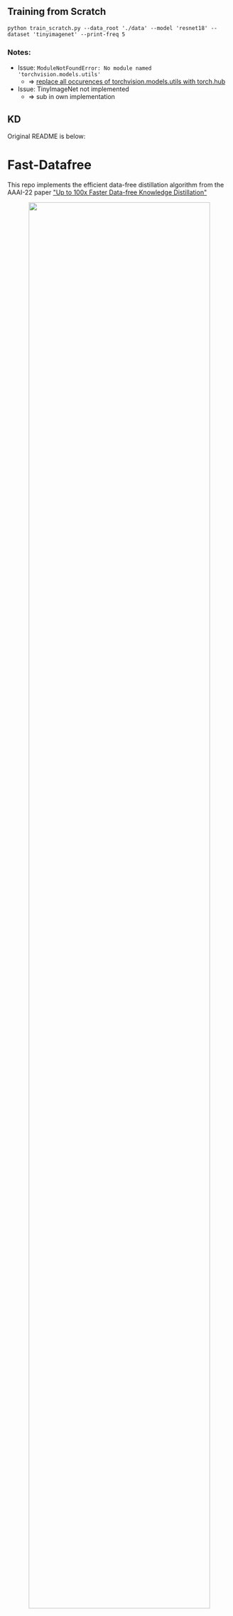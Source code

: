 ## Training from Scratch
```
python train_scratch.py --data_root './data' --model 'resnet18' --dataset 'tinyimagenet' --print-freq 5
```
### Notes:
* Issue: `ModuleNotFoundError: No module named 'torchvision.models.utils'`
  * => [replace all occurences of torchvision.models.utils with torch.hub](https://stackoverflow.com/questions/70998767/no-module-named-torchvision-models-utils)
* Issue: TinyImageNet not implemented
  * => sub in own implementation
## KD
Original README is below:

# Fast-Datafree

This repo implements the efficient data-free distillation algorithm from the AAAI-22 paper 
["Up to 100x Faster Data-free Knowledge Distillation"](https://arxiv.org/pdf/2112.06253.pdf)

<p align = "center">
<img src="./assets/framework.png" style="width:90%">
</p>
<p align = "center">
</p>

## TODO
* ImageNet 
* Distributed training

## Results

<p align = "center">
<img src="./assets/intro.png" style="width:70%">
</p>
<p align = "center">
</p>

### CIFAR-10
| Method   | ResNet-34 <br> ResNet-18 | VGG-11 <br> ResNet-18 | WRN40-2 <br> WRN16-1 | WRN40-2 <br> WRN40-1 | WRN40-2 <br> WRN16-2 | Speed-up |
|------------|---------------------|------------------|-----------------|-----------------|-----------------|------------------|
| Teacher    | 95.70               | 92.25            | 94.87           | 94.87           | 94.87           | -                |
| Student    | 95.20               | 95.20            | 91.12           | 93.94           | 93.95           | -                |
| KD         | 95.20               | 95.20            | 95.20           | 95.20           | 95.20           | -                |
| DeepInv-2k [[7]](#7) | 93.26 (42.1h)       | 90.36 (20.2h)    | 83.04 (16.9h)   | 86.85 (21.9h)   | 89.72 (18.2h)   | 1.0x             |
| CMI-500  [[4]](#4)  | 94.84 (19.0h)       | 91.13 (11.6h)    | 90.01 (13.3h)   | 92.78 (14.1h)   | 92.52 (13.6h)   | 1.6x             |
| DAFL [[1]](#1) | 92.22 (2.73h)       | 81.10 (0.73h)    | 65.71 (1.73h)   | 81.33 (1.53h)   | 81.55 (1.60h)   | 15.7x            |
| ZSKT [[6]](#6) | 93.32 (1.67h)       | 89.46 (0.33h)    | 83.74 (0.87h)   | 86.07 (0.87h)   | 89.66 (0.87h)   | 30.4x            |
| DFQ  [[3]](#3) | 94.61 (8.79h)       | 90.84 (1.50h)    | 86.14 (0.75h)   | 91.69 (0.75h)   | 92.01 (0.75h)   | 18.9x            |
| Fast-2     | 92.62 (0.06h)       | 84.67 (0.03h)    | 88.36 (0.03h)   | 89.56 (0.03h)   | 89.68 (0.03h)   | 655.0x           |
| Fast-5     | 93.63 (0.14h)       | 89.94 (0.08h)    | 88.90 (0.08h)   | 92.04 (0.09h)   | 91.96 (0.08h)   | 247.1x           |
| Fast-10    | 94.05 (0.28h)       | 90.53 (0.15h)    | 89.29 (0.15h)   | 92.51 (0.17h)   | 92.45 (0.17h)   | 126.7x           |

### CIFAR-100
| Method     | ResNet-34 <br> ResNet-18 | VGG-11 <br> ResNet-18 | WRN40-2 <br> WRN16-1 | WRN40-2 <br> WRN40-1 | WRN40-2 <br> WRN16-2 | Speed Up |
|------------|---------------|---------------|---------------|---------------|---------------|---------|
| Teacher    | 78.05         | 71.32         | 75.83         | 75.83         | 75.83         | -       |
| Student    | 77.10         | 77.10         | 65.31         | 72.19         | 73.56         | -       |
| KD         | 77.87         | 75.07         | 64.06         | 68.58         | 70.79         | -       |
| DeepInv-2k | 61.32 (42.1h) | 54.13 (20.1h) | 53.77 (17.0h) | 61.33 (21.9h) | 61.34 (18.2h) | 1.0x    |
| CMI-500    | 77.04 (19.2h) | 70.56 (11.6h) | 57.91 (13.3h) | 68.88 (14.2h) | 68.75 (13.9h) | 1.6x    |
| DAFL       | 74.47 (2.73h) | 54.16 (0.73h) | 20.88 (1.67h) | 42.83 (1.80h) | 43.70 (1.73h) | 15.2x   |
| ZSKT       | 67.74 (1.67h) | 54.31 (0.33h) | 36.66 (0.87h) | 53.60 (0.87h) | 54.59 (0.87h) | 30.4x   |
| DFQ        | 77.01 (8.79h) | 66.21 (1.54h) | 51.27 (0.75h) | 54.43 (0.75h) | 64.79 (0.75h) | 18.8x   |
| Fast-2     | 69.76 (0.06h) | 62.83 (0.03h) | 41.77 (0.03h) | 53.15 (0.04h) | 57.08 (0.04h) | 588.2x  |
| Fast-5     | 72.82 (0.14h) | 65.28 (0.08h) | 52.90 (0.07h) | 61.80 (0.09h) | 63.83 (0.08h) | 253.1x  |
| Fast-10    | 74.34 (0.27h) | 67.44 (0.16h) | 54.02 (0.16h) | 63.91 (0.17h) | 65.12 (0.17h) | 124.7x  |

### ImageNet
| Method         | Data Amount | Syn. Time | Speed Up | ResNet-50 <br> ResNet-50 | ResNet-50 <br> ResNet-18 | ResNet-50 <br> MobileNetv2 |
|----------------|-------------|-----------|----------|-----------|-----------|-----------|
| Scratch        | 1.3M        | -         | -        | 75.45     | 68.45     | 70.01     |
| Places365+KD   | 1.8M        | -         | -        | 55.74     | 45.53     | 39.89     |
| Generative DFD [[5]](#5) | -           | ~300h     | 1x       | 69.75     | 54.66     | 43.15     |
| DeepInv-2k     | 140k        | 166h      | 1.8x     | 68.00     | -         | -         |
| Fast-50        | 140k        | 6.28h     | 47.8x    | 68.61     | 53.45     | 43.02     |

## Quick Start

### 1. Prepare the files

To reproduce our results, please download pre-trained teacher models from [Dropbox-Models (266 MB)](https://www.dropbox.com/sh/w8xehuk7debnka3/AABhoazFReE_5mMeyvb4iUWoa?dl=0) and extract them as `checkpoints/pretrained`.
Instead, you can train a model from scratch as follows.
```bash
python train_scratch.py --model wrn40_2 --dataset cifar10 --batch-size 256 --lr 0.1 --epoch 200 --gpu 0
```
   
### 2. Reproduce our results
* To get similar results of our method on CIFAR datasets, run the script in `scripts/fast_cifar.sh`. (A sample is shown below) 
  Synthesized images and logs will be saved in `checkpoints/datafree-fast_meta`.
    ```bash
    # g-steps is the number of iterations in synthesizing
    python datafree_kd.py \
    --gpu 0 \
    --seed 0 \
    --dataset cifar100 \
    --warmup 20 --epochs 220 \
    --batch_size 256 \
    --lr 0.2 \
    --kd_steps 400 --ep_steps 400 \
    --adv 1.1 --bn 10.0 --oh 0.4 \
    --act 0 --balance 0 \
    --T 20 \
    --method fast_meta --is_maml 1 \
    --g_steps 2 \
    --lr_z 0.015 --lr_g 5e-3 \
    --bn_mmt 0.9 \
    --reset_l0 1 --reset_bn 0 \
    --save_dir run/wrn-2 --log_tag wrn-2
    ```
* To calculate the generator's gradient with REPTILE, set `--is_maml 0`. 
  To disable meta learning, use `--method fast` option which updates the generator in a normal (sequential) way.
* To get the result of Vanilla KD using original training data, run the following command.
    ```bash
    # beta>0 to use hard targets
    python vanilla_kd.py --teacher wrn40_2 --student wrn16_1 --dataset cifar10 --transfer_set cifar10 --beta 0.1 --batch-size 128 --lr 0.1 --epoch 200 --gpu 0
    ```
* ImageNet: please refers to the [logs](https://github.com/zju-vipa/Fast-Datafree/tree/main/logs) and  the [training script](https://github.com/zju-vipa/Fast-Datafree/blob/main/datafree_kd_imagenet.py) for more details.  


### 3. Train your own models
You can register your models and datasets in registry.py by modifying `NORMALIZ_DICT`, `MODEL_DICT` and `get_dataset`. Then you can run the above commands to train your own models.


## Bibtex
If you found this work useful for your research, please cite our paper:
```
@inproceedings{fang2022up,
  title={Up to 100x faster data-free knowledge distillation},
  author={Fang, Gongfan and Mo, Kanya and Wang, Xinchao and Song, Jie and Bei, Shitao and Zhang, Haofei and Song, Mingli},
  booktitle={Proceedings of the AAAI Conference on Artificial Intelligence},
  volume={36},
  number={6},
  pages={6597--6604},
  year={2022}
}
```

## References
<a id="1">[1]</a>
Chen, H., Wang, Y., Xu, C., Yang, Z., Liu, C., Shi, B., ... & Tian, Q. (2019). 
Data-free learning of student networks. 
In Proceedings of the IEEE/CVF International Conference on Computer Vision, 3514-3522.  

<a id="2">[2]</a>
Chen, H., Guo, T., Xu, C., Li, W., Xu, C., Xu, C., & Wang, Y. (2021). 
Learning Student Networks in the Wild. 
In Proceedings of the IEEE/CVF Conference on Computer Vision and Pattern Recognition, 6428-6437.  

<a id="3">[3]</a>
Choi, Y., Choi, J., El-Khamy, M., & Lee, J. (2020). 
Data-free network quantization with adversarial knowledge distillation. 
In Proceedings of the IEEE/CVF Conference on Computer Vision and Pattern Recognition Workshops, 710-711.  

<a id="4">[4]</a>
Fang, G., Song, J., Wang, X., Shen, C., Wang, X., & Song, M. (2021). 
Contrastive Model Inversion for Data-Free Knowledge Distillation. 
arXiv preprint arXiv:2105.08584.  

<a id="5">[5]</a>
Luo, L., Sandler, M., Lin, Z., Zhmoginov, A., & Howard, A. (2020). 
Large-scale generative data-free distillation. 
arXiv preprint arXiv:2012.05578.  

<a id="6">[6]</a>
Micaelli, P., & Storkey, A. J. (2019). 
Zero-shot knowledge transfer via adversarial belief matching. 
Advances in Neural Information Processing Systems, 32.  

<a id="7">[7]</a>
Yin, H., Molchanov, P., Alvarez, J. M., Li, Z., Mallya, A., Hoiem, D., ... & Kautz, J. (2020). 
Dreaming to distill: Data-free knowledge transfer via deepinversion. 
In Proceedings of the IEEE/CVF Conference on Computer Vision and Pattern Recognition, 8715-8724.
